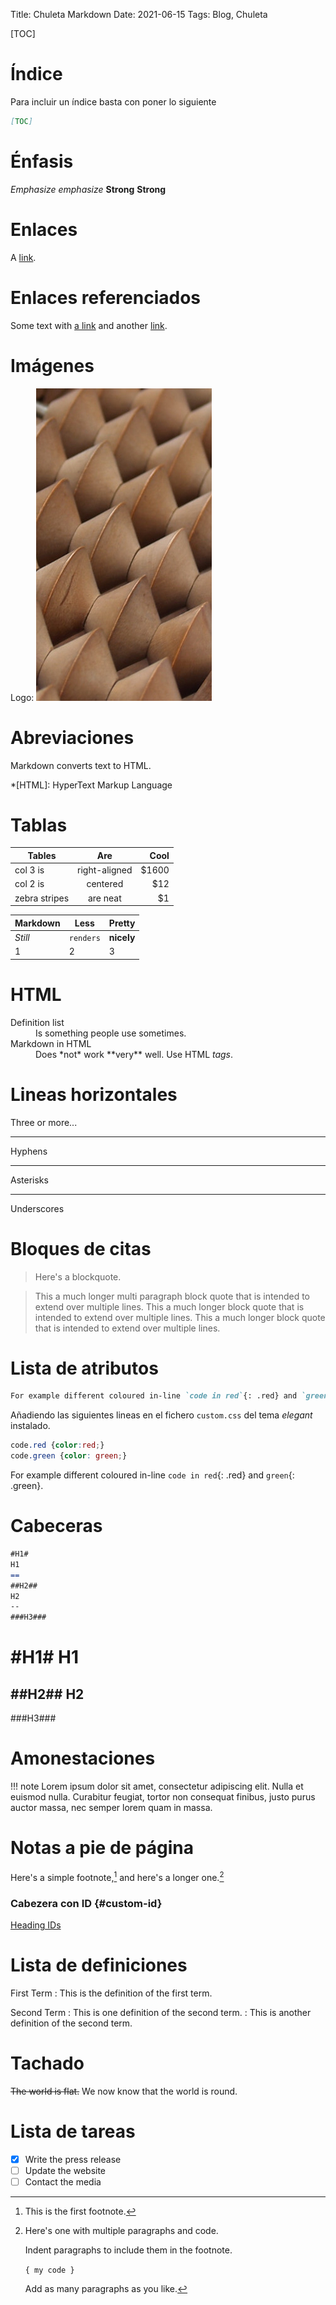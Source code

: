 Title: Chuleta Markdown
Date: 2021-06-15
Tags: Blog, Chuleta

[TOC]

Índice
======
Para incluir un índice basta con poner lo siguiente

```markdown
[TOC]
```

Énfasis
=======
*Emphasize* _emphasize_
**Strong** __Strong__

Enlaces
=======
	
A [link](http://example.com "Title").

Enlaces referenciados
=====================
Some text with [a link][1] and
another [link][2].

[1]: http://example.com/ "Title"
[2]: http://example.org/ "Title"

Imágenes
========
Logo: ![Alt](/images/el_placer_de_pensar.jpg "Title")

Abreviaciones
=============
Markdown converts text to HTML.

*[HTML]: HyperText Markup Language

Tablas
======

| Tables        | Are           | Cool  |
| ------------- |:-------------:| -----:|
| col 3 is      | right-aligned | $1600 |
| col 2 is      | centered      |   $12 |
| zebra stripes | are neat      |    $1 |

Markdown | Less | Pretty
--- | --- | ---
*Still* | `renders` | **nicely**
1 | 2 | 3

HTML
====

<dl>
  <dt>Definition list</dt>
  <dd>Is something people use sometimes.</dd>

  <dt>Markdown in HTML</dt>
  <dd>Does *not* work **very** well. Use HTML <em>tags</em>.</dd>
</dl>

Lineas horizontales
===================
Three or more...

---

Hyphens

***

Asterisks

___

Underscores

Bloques de citas
================
> Here's a blockquote.

> This a much longer multi paragraph block quote that is intended to extend over multiple lines.  This a much longer block quote that is intended to extend over multiple lines.  This a much longer block quote that is intended to extend over multiple lines. 

Lista de atributos
==================

```markdown
For example different coloured in-line `code in red`{: .red} and `green`{: .green}.
```

Añadiendo las siguientes lineas en el fichero `custom.css` del tema _elegant_ instalado.
```css
code.red {color:red;}
code.green {color: green;}
```

For example different coloured in-line `code in red`{: .red} and `green`{: .green}.

Cabeceras
=========
```markdown
#H1#
H1
==
##H2##
H2
--
###H3###
```
#H1#
H1
==
##H2##
H2
--
###H3###

Amonestaciones
==============
!!! note
    Lorem ipsum dolor sit amet, consectetur adipiscing elit. Nulla et euismod
    nulla. Curabitur feugiat, tortor non consequat finibus, justo purus auctor
    massa, nec semper lorem quam in massa.

Notas a pie de página
=====================

Here's a simple footnote,[^1] and here's a longer one.[^bignote]

[^1]: This is the first footnote.

[^bignote]: Here's one with multiple paragraphs and code.

    Indent paragraphs to include them in the footnote.

    `{ my code }`

    Add as many paragraphs as you like.

### Cabezera con ID {#custom-id}
[Heading IDs](#custom-id)

Lista de definiciones
=====================
First Term
: This is the definition of the first term.

Second Term
: This is one definition of the second term.
: This is another definition of the second term.

Tachado
=======
~~The world is flat.~~ We now know that the world is round.

Lista de tareas
===============
- [x] Write the press release
- [ ] Update the website
- [ ] Contact the media

[comment]: <> (Link interno)

[comment]: <> (============)

[comment]: <> ([a link relative to the current file]&#40;{filename}reestructured-text-cheatsheet.rst&#41;)

[comment]: <> ([a link relative to the content root]&#40;{filename}/Memoria/major-system-introduction.rst&#41;)

[comment]: <> (Enlace archivos estaticos)

[comment]: <> (=========================)

[comment]: <> (![Alt Text]&#40;{static}/images/el_placer_de_pensar.jpg&#41;)

[comment]: <> (Adjuntar)

[comment]: <> (========)

[comment]: <> (![Icon]&#40;{attach}icons/md.ico&#41;)

[comment]: <> (![Photo]&#40;{attach}images/md.png&#41;)

[comment]: <> ([Downloadable File]&#40;{attach}images/md.png&#41;)